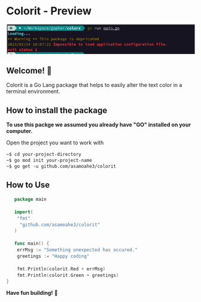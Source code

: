 # Colorit - Preview

![Design preview for the Stats preview card component coding challenge](./preview.png)

## Welcome! 👋

Colorit is a Go Lang package that helps to easily alter the text color in a terminal environment. 

## How to install the package
**To use this packge we assumed you already have "GO" installed on your computer.**

Open the project you want to work with
```console
~$ cd your-project-directory
~$ go mod init your-project-name
~$ go get -u github.com/asamoahe3/colorit
```

## How to Use

```go
   package main

   import(
    "fmt"
     "github.com/asamoahe3/colorit"
   )

   func main() {
	errMsg := "Something unexpected has occured."
    greetings := "Happy coding"

    fmt.Println(colorit.Red + errMsg)
    fmt.Println(colorit.Green + greetings)
}
```

**Have fun building!** 🚀
